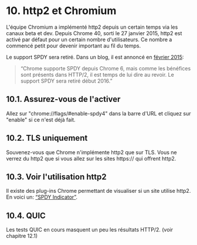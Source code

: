 # 10. http2 et Chromium

L'équipe Chromium a implémenté http2 depuis un certain temps via les canaux beta et dev. Depuis Chrome 40, sorti le 27 janvier 2015, http2 est activé par défaut pour un certain nombre d'utilisateurs. Ce nombre a commencé petit pour devenir important au fil du temps.

Le support SPDY sera retiré. Dans un blog, il est annoncé en [février 2015](http://blog.chromium.org/2015/02/hello-http2-goodbye-spdy-http-is_9.html):

> “Chrome supporte SPDY depuis Chrome 6, mais comme les bénéfices sont présents
dans HTTP/2, il est temps de lui dire au revoir. Le support SPDY sera retiré début 2016.”

## 10.1. Assurez-vous de l'activer

Allez sur "chrome://flags/#enable-spdy4" dans la barre d'URL et cliquez sur "enable" si ce n'est déjà fait.

## 10.2. TLS uniquement

Souvenez-vous que Chrome n'implémente http2 que sur TLS. Vous ne verrez du http2 que si vous allez sur les sites https:// qui offrent http2.

## 10.3. Voir l'utilisation http2

Il existe des plug-ins Chrome permettant de visualiser si un site utilise http2. En voici un: [“SPDY Indicator”](https://chrome.google.com/webstore/detail/spdy-indicator/mpbpobfflnpcgagjijhmgnchggcjblin).

## 10.4. QUIC

Les tests QUIC en cours masquent un peu les résultats HTTP/2. (voir chapitre 12.1)
